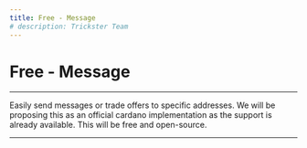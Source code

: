 ```yaml
---
title: Free - Message
# description: Trickster Team
---
```


# Free - Message

---

Easily send messages or trade offers to specific addresses. We will be proposing this as an official cardano implementation as the support is already available. This will be free and open-source.

---